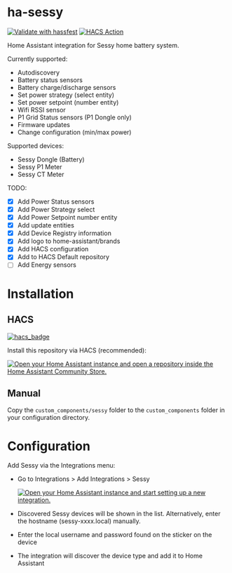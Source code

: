 # ha-sessy
[![Validate with hassfest](https://github.com/PimDoos/ha-sessy/actions/workflows/hassfest.yaml/badge.svg)](https://github.com/PimDoos/ha-sessy/actions/workflows/hassfest.yaml)
[![HACS Action](https://github.com/PimDoos/ha-sessy/actions/workflows/hacs.yaml/badge.svg)](https://github.com/PimDoos/ha-sessy/actions/workflows/hacs.yaml)

Home Assistant integration for Sessy home battery system.

Currently supported:
- Autodiscovery
- Battery status sensors
- Battery charge/discharge sensors
- Set power strategy (select entity)
- Set power setpoint (number entity)
- Wifi RSSI sensor
- P1 Grid Status sensors (P1 Dongle only)
- Firmware updates
- Change configuration (min/max power)

Supported devices:
- Sessy Dongle (Battery)
- Sessy P1 Meter
- Sessy CT Meter

TODO:
- [X] Add Power Status sensors
- [X] Add Power Strategy select
- [X] Add Power Setpoint number entity
- [X] Add update entities
- [X] Add Device Registry information
- [X] Add logo to home-assistant/brands
- [X] Add HACS configuration
- [X] Add to HACS Default repository
- [ ] Add Energy sensors

Installation
============

HACS
----
[![hacs_badge](https://img.shields.io/badge/HACS-Default-41BDF5.svg)](https://github.com/hacs/integration)

Install this repository via HACS (recommended):

[![Open your Home Assistant instance and open a repository inside the Home Assistant Community Store.](https://my.home-assistant.io/badges/hacs_repository.svg)](https://my.home-assistant.io/redirect/hacs_repository/?owner=PimDoos&category=integration&repository=ha-sessy)

Manual
------
Copy the `custom_components/sessy` folder to the `custom_components` folder in your configuration directory.

Configuration
=============
Add Sessy via the Integrations menu: 

- Go to Integrations > Add Integrations > Sessy

  [![Open your Home Assistant instance and start setting up a new integration.](https://my.home-assistant.io/badges/config_flow_start.svg)](https://my.home-assistant.io/redirect/config_flow_start/?domain=sessy)

- Discovered Sessy devices will be shown in the list. Alternatively, enter the hostname (sessy-xxxx.local) manually.

- Enter the local username and password found on the sticker on the device

- The integration will discover the device type and add it to Home Assistant

